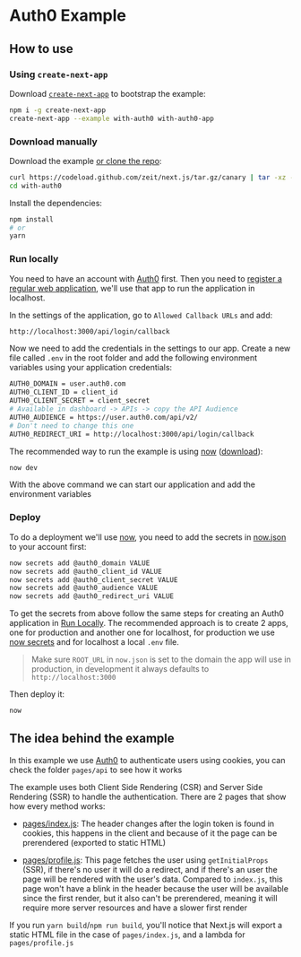 # Auth0 Example

## How to use

### Using `create-next-app`

Download [`create-next-app`](https://github.com/segmentio/create-next-app) to bootstrap the example:

```bash
npm i -g create-next-app
create-next-app --example with-auth0 with-auth0-app
```

### Download manually

Download the example [or clone the repo](https://github.com/zeit/next.js):

```bash
curl https://codeload.github.com/zeit/next.js/tar.gz/canary | tar -xz --strip=2 next.js-canary/examples/with-auth0
cd with-auth0
```

Install the dependencies:

```bash
npm install
# or
yarn
```

### Run locally

You need to have an account with [Auth0](https://auth0.com/signup) first. Then you need to [register a regular web application](https://auth0.com/docs/dashboard/guides/applications/register-app-regular-web), we'll use that app to run the application in localhost.

In the settings of the application, go to `Allowed Callback URLs` and add:

```bash
http://localhost:3000/api/login/callback
```

Now we need to add the credentials in the settings to our app. Create a new file called `.env` in the root folder and add the following environment variables using your application credentials:

```bash
AUTH0_DOMAIN = user.auth0.com
AUTH0_CLIENT_ID = client_id
AUTH0_CLIENT_SECRET = client_secret
# Available in dashboard -> APIs -> copy the API Audience
AUTH0_AUDIENCE = https://user.auth0.com/api/v2/
# Don't need to change this one
AUTH0_REDIRECT_URI = http://localhost:3000/api/login/callback
```

The recommended way to run the example is using [now](https://zeit.co/now) ([download](https://zeit.co/download)):

```bash
now dev
```

With the above command we can start our application and add the environment variables

### Deploy

To do a deployment we'll use [now](https://zeit.co/now), you need to add the secrets in [now.json](./now.json) to your account first:

```bash
now secrets add @auth0_domain VALUE
now secrets add @auth0_client_id VALUE
now secrets add @auth0_client_secret VALUE
now secrets add @auth0_audience VALUE
now secrets add @auth0_redirect_uri VALUE
```

To get the secrets from above follow the same steps for creating an Auth0 application in [Run Locally](#run-locally). The recommended approach is to create 2 apps, one for production and another one for localhost, for production we use [now secrets](https://zeit.co/docs/v2/environment-variables-and-secrets) and for localhost a local `.env` file.

> Make sure `ROOT_URL` in `now.json` is set to the domain the app will use in production, in development it always defaults to `http://localhost:3000`

Then deploy it:

```bash
now
```

## The idea behind the example

In this example we use [Auth0](https://auth0.com) to authenticate users using cookies, you can check the folder `pages/api` to see how it works

The example uses both Client Side Rendering (CSR) and Server Side Rendering (SSR) to handle the authentication. There are 2 pages that show how every method works:

- [pages/index.js](./pages/index.js): The header changes after the login token is found in cookies, this happens in the client and because of it the page can be prerendered (exported to static HTML)

- [pages/profile.js](./pages/profile.js): This page fetches the user using `getInitialProps` (SSR), if there's no user it will do a redirect, and if there's an user the page will be rendered with the user's data. Compared to `index.js`, this page won't have a blink in the header because the user will be available since the first render, but it also can't be prerendered, meaning it will require more server resources and have a slower first render

If you run `yarn build`/`npm run build`, you'll notice that Next.js will export a static HTML file in the case of `pages/index.js`, and a lambda for `pages/profile.js`
